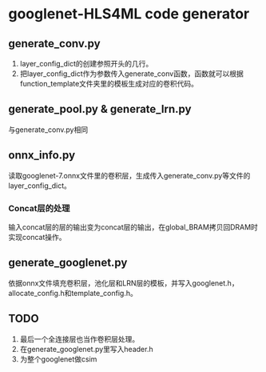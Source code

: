 # googlenet-HLS4ML code generator
## generate_conv.py
1. layer_config_dict的创建参照开头的几行。
2. 把layer_config_dict作为参数传入generate_conv函数，函数就可以根据function_template文件夹里的模板生成对应的卷积代码。
## generate_pool.py & generate_lrn.py 
与generate_conv.py相同
## onnx_info.py
读取googlenet-7.onnx文件里的卷积层，生成传入generate_conv.py等文件的layer_config_dict。
### Concat层的处理
输入concat层的层的输出变为concat层的输出，在global_BRAM拷贝回DRAM时实现concat操作。
## generate_googlenet.py
依据onnx文件填充卷积层，池化层和LRN层的模板，并写入googlenet.h，allocate_config.h和template_config.h。

## TODO
1. 最后一个全连接层也当作卷积层处理。
2. 在generate_googlenet.py里写入header.h
3. 为整个googlenet做csim

